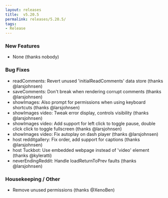 ```yaml
---
layout: releases
title:  v5.20.5
permalink: releases/5.20.5/
tags:
- Release
---
```


### New Features

- None (thanks nobody)

### Bug Fixes

- readComments: Revert unused 'initialReadComments' data store (thanks @larsjohnsen)
- saveComments: Don't break when rendering corrupt comments (thanks @larsjohnsen)
- showImages: Also prompt for permissions when using keyboard shortcuts (thanks @larsjohnsen)
- showImages video: Tweak error display, controls visibility (thanks @larsjohnsen)
- showImages video: Add support for left click to toggle pause, double click click to toggle fullscreen (thanks @larsjohnsen)
- showImages video: Fix autoplay on dash player (thanks @larsjohnsen)
- host redditgallery: Fix order, add support for captions (thanks @larsjohnsen)
- host Tuckbot: Use embedded webpage instead of 'video' element (thanks @kyleratti)
- neverEndingReddit: Handle loadReturnToPrev faults (thanks @larsjohnsen)

### Housekeeping / Other

- Remove unused permissions (thanks @XenoBen)

